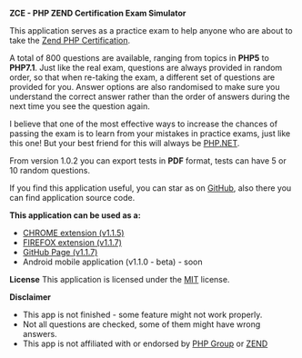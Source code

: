 <strong>ZCE - PHP ZEND Certification Exam Simulator</strong>

This application serves as a practice exam to help anyone who are about to take the <a title="Zend PHP Certification" href="http://www.zend.com/en/services/certification/php-certification">Zend PHP Certification</a>.

A total of 800 questions are available, ranging from topics in <strong>PHP5</strong> to <strong>PHP7.1</strong>. Just like the real exam, questions are always provided in random order, so that when re-taking the exam, a different set of questions are provided for you. Answer options are also randomised to make sure you understand the correct answer rather than the order of answers during the next time you see the question again.

I believe that one of the most effective ways to increase the chances of passing the exam is to learn from your mistakes in practice exams, just like this one! But your best friend for this will always be <a href="https://www.php.net/manual/en/" title="PHP.NET">PHP.NET</a>.

From version 1.0.2 you can export tests in <strong>PDF</strong> format, tests can have 5 or 10 random questions.

If you find this application useful, you can star as on <a title="Star as on GitHub" href="https://github.com/alceanicu/zce">GitHub</a>, also there you can find application source code.

<strong>This application can be used as a:</strong>
<ul>
    <li><a href="https://chrome.google.com/webstore/detail/php-zend-certification-exam/kdjolhghoglghipajmbmlmldbpncimge">CHROME extension (v1.1.5)</a></li>
    <li><a href="https://addons.mozilla.org/ro/firefox/addon/php-zend-certification-exam/">FIREFOX extension (v1.1.7)</a></li>
    <li><a href="https://alceanicu.github.io/zce/">GitHub Page (v1.1.7)</a></li>
    <li>Android mobile application (v1.1.0 - beta) - soon</li>
</ul>

<strong>License</strong>
This application is licensed under the <a href="http://opensource.org/licenses/MIT">MIT</a> license.

<strong>Disclaimer</strong>
<ul>
    <li>This app is not finished - some feature might not work properly.</li>
    <li>Not all questions are checked, some of them might have wrong answers.</li>
    <li>This app is not affiliated with or endorsed by <a href="https://www.php.net/">PHP Group</a> or <a href="https://www.zend.com/en">ZEND</a></li>
</ul>
